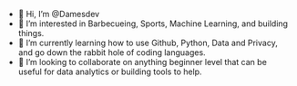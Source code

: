 - 👋 Hi, I’m @Damesdev
- 👀 I’m interested in Barbecueing, Sports, Machine Learning, and building things.
- 🌱 I’m currently learning how to use Github, Python, Data and Privacy, and go down the rabbit hole of coding languages.
- 💞️ I’m looking to collaborate on anything beginner level that can be useful for data analytics or building tools to help.

<!---
Damesdev/Damesdev is a ✨ special ✨ repository because its `README.md` (this file) appears on your GitHub profile.
You can click the Preview link to take a look at your changes.
--->

